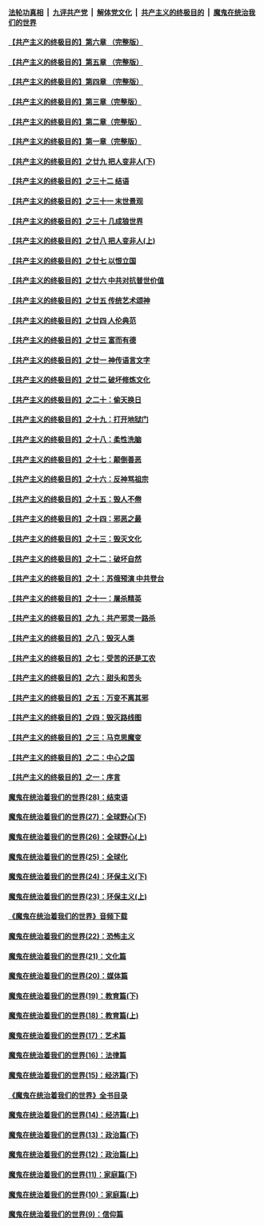 ####  [法轮功真相](../../../../basic/blob/master/README.md?t=05281848) &nbsp;|&nbsp; [九评共产党](../../../../9ping.md/blob/master/README.md?t=05281848) &nbsp;|&nbsp; [解体党文化](../../../../jtdwh.md/blob/master/README.md?t=05281848)  &nbsp;|&nbsp; [共产主义的终极目的](../../../../gczydzjmd.md/blob/master/README.md?t=05281848) &nbsp;|&nbsp; [魔鬼在统治我们的世界](../../../../mgztzwmdsj.md/blob/master/README.md?t=05281848) 

#### [【共产主义的终极目的】第六章 （完整版）](../pages/nsc422/n11428913.md?t=05281848) 

#### [【共产主义的终极目的】第五章 （完整版）](../pages/nsc422/n11428912.md?t=05281848) 

#### [【共产主义的终极目的】第四章 （完整版）](../pages/nsc422/n11428907.md?t=05281848) 

#### [【共产主义的终极目的】第三章（完整版）](../pages/nsc422/n11428848.md?t=05281848) 

#### [【共产主义的终极目的】第二章（完整版）](../pages/nsc422/n11428831.md?t=05281848) 

#### [【共产主义的终极目的】第一章（完整版）](../pages/nsc422/n11417651.md?t=05281848) 

#### [【共产主义的终极目的】之廿九 把人变非人(下)](../pages/nsc422/n11344140.md?t=05281848) 

#### [【共产主义的终极目的】之三十二 结语](../pages/nsc422/n11360535.md?t=05281848) 

#### [【共产主义的终极目的】之三十一 末世景观](../pages/nsc422/n11351129.md?t=05281848) 

#### [【共产主义的终极目的】之三十 几成狼世界](../pages/nsc422/n11348280.md?t=05281848) 

#### [【共产主义的终极目的】之廿八 把人变非人(上)](../pages/nsc422/n11340492.md?t=05281848) 

#### [【共产主义的终极目的】之廿七 以恨立国](../pages/nsc422/n11336944.md?t=05281848) 

#### [【共产主义的终极目的】之廿六 中共对抗普世价值](../pages/nsc422/n11324785.md?t=05281848) 

#### [【共产主义的终极目的】之廿五 传统艺术颂神](../pages/nsc422/n11296396.md?t=05281848) 

#### [【共产主义的终极目的】之廿四 人伦典范](../pages/nsc422/n11296397.md?t=05281848) 

#### [【共产主义的终极目的】之廿三 富而有德](../pages/nsc422/n11283598.md?t=05281848) 

#### [【共产主义的终极目的】之廿一 神传语言文字](../pages/nsc422/n11263265.md?t=05281848) 

#### [【共产主义的终极目的】之廿二 破坏修炼文化](../pages/nsc422/n11245728.md?t=05281848) 

#### [【共产主义的终极目的】之二十：偷天换日](../pages/nsc422/n11238846.md?t=05281848) 

#### [【共产主义的终极目的】之十九：打开地狱门](../pages/nsc422/n11206376.md?t=05281848) 

#### [【共产主义的终极目的】之十八：柔性洗脑](../pages/nsc422/n11199994.md?t=05281848) 

#### [【共产主义的终极目的】之十七：颠倒善恶](../pages/nsc422/n11179782.md?t=05281848) 

#### [【共产主义的终极目的】之十六：反神骂祖宗](../pages/nsc422/n11166798.md?t=05281848) 

#### [【共产主义的终极目的】之十五：毁人不倦](../pages/nsc422/n11166792.md?t=05281848) 

#### [【共产主义的终极目的】之十四：邪恶之最](../pages/nsc422/n11150249.md?t=05281848) 

#### [【共产主义的终极目的】之十三：毁灭文化](../pages/nsc422/n11135227.md?t=05281848) 

#### [【共产主义的终极目的】之十二：破坏自然](../pages/nsc422/n11135214.md?t=05281848) 

#### [【共产主义的终极目的】之十：苏俄预演 中共登台](../pages/nsc422/n11118424.md?t=05281848) 

#### [【共产主义的终极目的】之十一：屠杀精英](../pages/nsc422/n11118442.md?t=05281848) 

#### [【共产主义的终极目的】之九：共产邪灵一路杀](../pages/nsc422/n11114139.md?t=05281848) 

#### [【共产主义的终极目的】之八：毁灭人类](../pages/nsc422/n11108503.md?t=05281848) 

#### [【共产主义的终极目的】之七：受苦的还是工农](../pages/nsc422/n11101809.md?t=05281848) 

#### [【共产主义的终极目的】之六：甜头和苦头](../pages/nsc422/n11096971.md?t=05281848) 

#### [【共产主义的终极目的】之五：万变不离其邪](../pages/nsc422/n11091285.md?t=05281848) 

#### [【共产主义的终极目的】之四：毁灭路线图](../pages/nsc422/n11086284.md?t=05281848) 

#### [【共产主义的终极目的】之三：马克思魔变](../pages/nsc422/n11061941.md?t=05281848) 

#### [【共产主义的终极目的】之二：中心之国](../pages/nsc422/n11047728.md?t=05281848) 

#### [【共产主义的终极目的】之一：序言](../pages/nsc422/n11086077.md?t=05281848) 

#### [魔鬼在统治着我们的世界(28)：结束语](../pages/nsc422/n10936246.md?t=05281848) 

#### [魔鬼在统治着我们的世界(27)：全球野心(下)](../pages/nsc422/n10928319.md?t=05281848) 

#### [魔鬼在统治着我们的世界(26)：全球野心(上)](../pages/nsc422/n10900318.md?t=05281848) 

#### [魔鬼在统治着我们的世界(25)：全球化](../pages/nsc422/n10788205.md?t=05281848) 

#### [魔鬼在统治着我们的世界(24)：环保主义(下)](../pages/nsc422/n10695307.md?t=05281848) 

#### [魔鬼在统治着我们的世界(23)：环保主义(上)](../pages/nsc422/n10688613.md?t=05281848) 

#### [《魔鬼在统治着我们的世界》音频下载](../pages/nsc422/n10635553.md?t=05281848) 

#### [魔鬼在统治着我们的世界(22)：恐怖主义](../pages/nsc422/n10614727.md?t=05281848) 

#### [魔鬼在统治着我们的世界(21)：文化篇](../pages/nsc422/n10597706.md?t=05281848) 

#### [魔鬼在统治着我们的世界(20)：媒体篇](../pages/nsc422/n10586579.md?t=05281848) 

#### [魔鬼在统治着我们的世界(19)：教育篇(下)](../pages/nsc422/n10564808.md?t=05281848) 

#### [魔鬼在统治着我们的世界(18)：教育篇(上)](../pages/nsc422/n10526970.md?t=05281848) 

#### [魔鬼在统治着我们的世界(17)：艺术篇](../pages/nsc422/n10499093.md?t=05281848) 

#### [魔鬼在统治着我们的世界(16)：法律篇](../pages/nsc422/n10485969.md?t=05281848) 

#### [魔鬼在统治着我们的世界(15)：经济篇(下)](../pages/nsc422/n10469975.md?t=05281848) 

#### [《魔鬼在统治着我们的世界》全书目录](../pages/nsc422/n10464261.md?t=05281848) 

#### [魔鬼在统治着我们的世界(14)：经济篇(上)](../pages/nsc422/n10457370.md?t=05281848) 

#### [魔鬼在统治着我们的世界(13)：政治篇(下)](../pages/nsc422/n10448270.md?t=05281848) 

#### [魔鬼在统治着我们的世界(12)：政治篇(上)](../pages/nsc422/n10444576.md?t=05281848) 

#### [魔鬼在统治着我们的世界(11)：家庭篇(下)](../pages/nsc422/n10440961.md?t=05281848) 

#### [魔鬼在统治着我们的世界(10)：家庭篇(上)](../pages/nsc422/n10435448.md?t=05281848) 

#### [魔鬼在统治着我们的世界(9)：信仰篇](../pages/nsc422/n10432159.md?t=05281848) 

